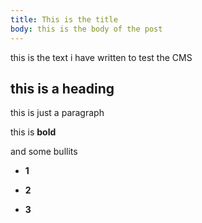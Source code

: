 ```yaml
---
title: This is the title
body: this is the body of the post
---
```


this is the text i have written to test the CMS

## this is a heading

this is just a paragraph

this is **bold**

and some bullits

*   **1**
    
*   **2**
    
*   **3**
